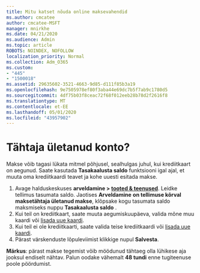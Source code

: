 ```yaml
---
title: Mitu katset nõuda online maksevahendid
ms.author: cmcatee
author: cmcatee-MSFT
manager: mnirkhe
ms.date: 04/21/2020
ms.audience: Admin
ms.topic: article
ROBOTS: NOINDEX, NOFOLLOW
localization_priority: Normal
ms.collection: Adm_O365
ms.custom:
- "445"
- "1500018"
ms.assetid: 29635602-3521-4663-9d85-d111f85b3a19
ms.openlocfilehash: 9e7505978ef80f3aba44e69dc7b5f7ab9c1780d5
ms.sourcegitcommit: 4df75b03f8ceac72f68f012eeb28b78d2f2616f8
ms.translationtype: MT
ms.contentlocale: et-EE
ms.lasthandoff: 05/01/2020
ms.locfileid: "43957902"
---
```

# <a name="past-due-account"></a>Tähtaja ületanud konto?

Makse võib tagasi lükata mitmel põhjusel, sealhulgas juhul, kui krediitkaart on aegunud. Saate kasutada **Tasakaalusta saldo** funktsiooni igal ajal, et muuta oma krediitkaardi teavet ja kohe uuesti esitada makse.

1. Avage halduskeskuses **arveldamine > [tooted & teenused](https://go.microsoft.com/fwlink/p/?linkid=842054)**.
Leidke tellimus tasumata saldo. Jaotises **Arveldamine** **on tellimuse kõrval maksetähtaja ületanud makse**, klõpsake kogu tasumata saldo maksmiseks nuppu **Tasakaalusta saldo** .
2. Kui teil on krediitkaart, saate muuta aegumiskuupäeva, valida mõne muu kaardi või [lisada uue kaardi](https://docs.microsoft.com/microsoft-365/commerce/billing-and-payments/add-update-or-remove-credit-card-or-bank-account?view=o365-worldwide).
3. Kui teil ei ole krediitkaarti, saate valida teise krediitkaardi või [lisada uue kaardi](https://docs.microsoft.com/microsoft-365/commerce/billing-and-payments/add-update-or-remove-credit-card-or-bank-account?view=o365-worldwide).
4. Pärast värskenduste lõpuleviimist klikkige nupul **Salvesta**.

**Märkus**: pärast makse tegemist võib möödunud tähtaeg olla lühikese aja jooksul endiselt nähtav. Palun oodake vähemalt **48 tundi** enne tugiteenuse poole pöördumist.
